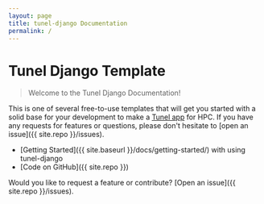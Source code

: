 ```yaml
---
layout: page
title: tunel-django Documentation
permalink: /
---
```


# Tunel Django Template

> Welcome to the Tunel Django Documentation!

This is one of several free-to-use templates that will get you started with a solid base for your development
to make a [Tunel app](https://tunel-apps.github.io/tunel) for HPC. If you have any requests for features or questions, please don't hesitate
to [open an issue]({{ site.repo }}/issues).

 - [Getting Started]({{ site.baseurl }}/docs/getting-started/) with using tunel-django
 - [Code on GitHub]({{ site.repo }})

Would you like to request a feature or contribute? [Open an issue]({{ site.repo }}/issues).
